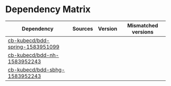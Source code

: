 # Dependency Matrix

Dependency | Sources | Version | Mismatched versions
---------- | ------- | ------- | -------------------
[cb-kubecd/bdd-spring-1583951099](https://github.com/cb-kubecd/bdd-spring-1583951099.git) |  | []() | 
[cb-kubecd/bdd-nh-1583952243](https://github.com/cb-kubecd/bdd-nh-1583952243.git) |  | []() | 
[cb-kubecd/bdd-sbhg-1583952243](https://github.com/cb-kubecd/bdd-sbhg-1583952243.git) |  | []() | 
